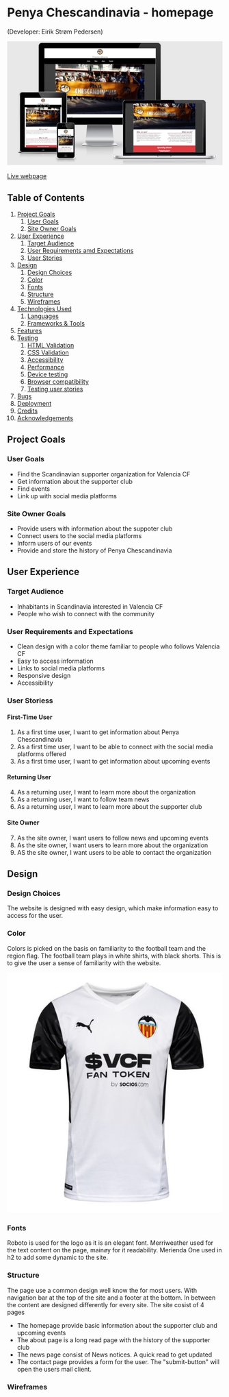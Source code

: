 # Penya Chescandinavia - homepage
(Developer: Eirik Strøm Pedersen)

![Mockup image](/docs/am-i-responsive.jpg)

[Live webpage](https://eirikstrompedersen.github.io/Project-Portfolio-1-Penya-Chescandinavia/contact.html)

## Table of Contents

1. [Project Goals](#project-goals)
    1. [User Goals](#user-goals)
    2. [Site Owner Goals](#site-owner-goals)
2. [User Experience](#user-experience)
    1. [Target Audience](#target-audience)
    2. [User Requirements amd Expectations](#user-requirements-and-expectations)
    3. [User Stories](#user-stories)
3. [Design](#design)
    1. [Design Choices](#design-choices)
    2. [Color](#colors)
    3. [Fonts](#fonts)
    4. [Structure](#structure)
    5. [Wireframes](#wireframes)
4. [Technologies Used](#technologies-used)
    1. [Languages](#languages)
    2. [Frameworks & Tools](#frameworks-&-tools)
5. [Features](#features)
6. [Testing](#validation)
    1. [HTML Validation](#HTML-validation)
    2. [CSS Validation](#CSS-validation)
    3. [Accessibility](#accessibility)
    4. [Performance](#performance)
    5. [Device testing](#performing-tests-on-various-devices)
    6. [Browser compatibility](#browser-compatability)
    7. [Testing user stories](#testing-user-stories)
8. [Bugs](#Bugs)
9. [Deployment](#deployment)
10. [Credits](#credits)
11. [Acknowledgements](#acknowledgements)

## Project Goals

### User Goals
- Find the Scandinavian supporter organization for Valencia CF
- Get information about the supporter club
- Find events
- Link up with social media platforms

### Site Owner Goals
- Provide users with information about the suppoter club 
- Connect users to the social media platforms
- Inform users of our events
- Provide and store the history of Penya Chescandinavia

## User Experience

### Target Audience 
- Inhabitants in Scandinavia interested in Valencia CF
- People who wish to connect with the community

### User Requirements and Expectations
- Clean design with a color theme familiar to people who follows Valencia CF
- Easy to access information
- Links to social media platforms
- Responsive design
- Accessibility

### User Storiess

#### First-Time User
1. As a first time user, I want to get information about Penya Chescandinavia
2. As a first time user, I want to be able to connect with the social media platforms offered
3. As a first time user, I want to get information about upcoming events

#### Returning User
4. As a returning user, I want to learn more about the organization
5. As a returning user, I want to follow team news
6. As a returning user, I want to learn more about the supporter club

#### Site Owner
7. As the site owner, I want users to follow news and upcoming events
8. As the site owner, I want users to learn more about the organization
9. AS the site owner, I want users to be able to contact the organization 

## Design

### Design Choices
The website is designed with easy design, which make information easy to access for the user.

### Color
Colors is picked on the basis on familiarity to the football team and the region flag. The football team plays in white shirts, with black shorts. 
This is to give the user a sense of familiarity with the website.

![Color scheme1](docs/color-inspiration1.jpg)

### Fonts
Roboto is used for the logo as it is an elegant font. Merriweather used for the text content on the page, mainøy for it readability. Merienda One used in h2 to add some dynamic to the site.

### Structure
The page use a common design well know the for most users. With navigation bar at the top of the site and a footer at the bottom. In between the content are designed differently for every site.
The site cosist of 4 pages
- The homepage provide basic information about the supporter club and upcoming events
- The about page is a long read page with the history of the supporter club
- The news page consist of News notices. A quick read to get updated
- The contact page provides a form for the user. The "submit-button" will open the users mail client.

### Wireframes
